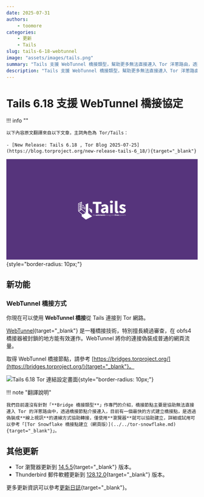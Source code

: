 ```yaml
---
date: 2025-07-31
authors:
    - toomore
categories:
    - 更新
    - Tails
slug: tails-6-18-webtunnel
image: "assets/images/tails.png"
summary: "Tails 支援 WebTunnel 橋接類型，幫助更多無法直接連入 Tor 洋蔥路由，透過此方式連入"
description: "Tails 支援 WebTunnel 橋接類型，幫助更多無法直接連入 Tor 洋蔥路由，透過此方式連入"
---
```


# Tails 6.18 支援 WebTunnel 橋接協定

!!! info ""

    以下內容原文翻譯來自以下文章，主詞角色為 Tor/Tails：

    - [New Release: Tails 6.18 , Tor Blog 2025-07-25](https://blog.torproject.org/new-release-tails-6_18/){target="_blank"}

![Tails](./assets/images/tails.png){style="border-radius: 10px;"}

## 新功能

### WebTunnel 橋接方式

你現在可以使用 **WebTunnel 橋接**從 Tails 連接到 Tor 網路。

[WebTunnel](https://blog.torproject.org/introducing-webtunnel-evading-censorship-by-hiding-in-plain-sight/){target="_blank"} 是一種橋接技術，特別擅長繞過審查，在 obfs4 橋接器被封鎖的地方能有效運作。WebTunnel 將你的連接偽裝成普通的網頁流量。

取得 WebTunnel 橋接節點，請參考 [https://bridges.torproject.org/](https://bridges.torproject.org/){target="_blank"}。

![Tails 6.18 Tor 連結設定畫面](https://tails.net/news/version_6.18/webtunnel.png){style="border-radius: 10px;"}

!!! note "翻譯說明"

    我們目前還沒有針對「**Bridge 橋接類型**」作專門的介紹，橋接節點主要是協助無法直接連入 Tor 的洋蔥路由中，透過橋接節點介接連入，目前有一個最快的方式建立橋接點，是透過偽裝成**線上視訊**的連線方式協助轉接，僅使用**瀏覽器**就可以協助建立，詳細或試用可以參考「[Tor Snowflake 橋接點建立（網頁版）](../../tor-snowflake.md){target="_blank"}」。

## 其他更新

- Tor 瀏覽器更新到 [14.5.5](https://blog.torproject.org/new-release-tor-browser-1455){target="_blank"} 版本。
- Thunderbird 郵件軟體更新到 [128.12.0](https://www.thunderbird.net/en-US/thunderbird/128.12.0esr/releasenotes/){target="_blank"} 版本。

更多更新資訊可以參考[更新日誌](https://gitlab.tails.boum.org/tails/tails/-/blob/master/debian/changelog){target="_blank"}。

